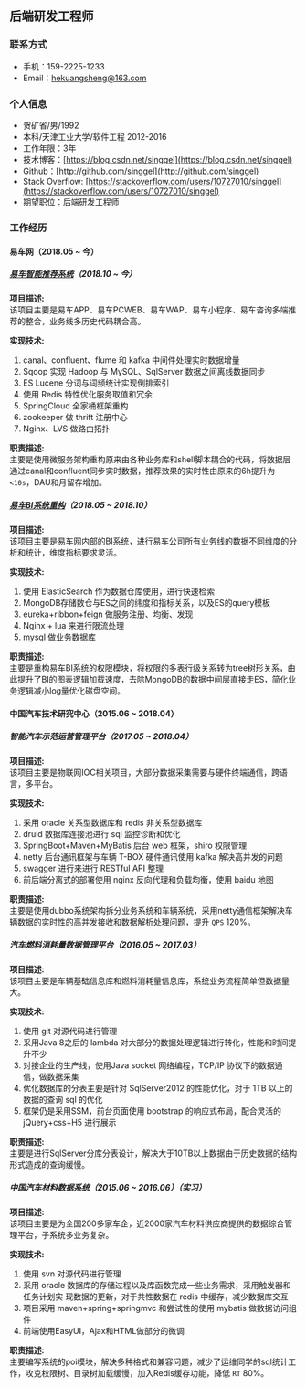 ## 后端研发工程师
### 联系方式
- 手机：159-2225-1233
- Email：hekuangsheng@163.com

### 个人信息
 - 贺矿省/男/1992 
 - 本科/天津工业大学/软件工程 2012-2016
 - 工作年限：3年
 - 技术博客：[https://blog.csdn.net/singgel](https://blog.csdn.net/singgel)
 - Github：[http://github.com/singgel](http://github.com/singgel)
 - Stack Overflow: [https://stackoverflow.com/users/10727010/singgel](https://stackoverflow.com/users/10727010/singgel)
 - 期望职位：后端研发工程师

### 工作经历
#### 易车网（2018.05 ~ 今）
##### [易车智能推荐系统](http://app.yiche.com)（2018.10 ~ 今）
**项目描述:**  
该项目主要是易车APP、易车PCWEB、易车WAP、易车小程序、易车咨询多端推荐的整合，业务线多历史代码耦合高。

**实现技术:**  
1. canal、confluent、flume 和 kafka 中间件处理实时数据增量
2. Sqoop 实现 Hadoop 与 MySQL、SqlServer 数据之间离线数据同步
3. ES Lucene 分词与词频统计实现倒排索引
4. 使用 Redis 特性优化服务取值和冗余
5. SpringCloud 全家桶框架重构
6. zookeeper 做 thrift 注册中心
7. Nginx、LVS 做路由拓扑

**职责描述:**  
主要是使用微服务架构重构原来由各种业务库和shell脚本耦合的代码，将数据层通过canal和confluent同步实时数据，推荐效果的实时性由原来的6h提升为`<10s`，DAU和月留存增加。

##### [易车BI系统重构](http://index.bitauto.com)（2018.05 ~ 2018.10）
**项目描述:**  
该项目主要是易车网内部的BI系统，进行易车公司所有业务线的数据不同维度的分析和统计，维度指标要求灵活。

**实现技术:**  
1. 使用 ElasticSearch 作为数据仓库使用，进行快速检索
2. MongoDB存储数仓与ES之间的纬度和指标关系，以及ES的query模板
3. eureka+ribbon+feign 做服务注册、均衡、发现
4. Nginx + lua 来进行限流处理
5. mysql 做业务数据库

**职责描述:**  
主要是重构易车BI系统的权限模块，将权限的多表行级关系转为tree树形关系，由此提升了BI的图表逻辑加载速度，去除MongoDB的数据中间层直接走ES，简化业务逻辑减小log量优化磁盘空间。

#### 中国汽车技术研究中心（2015.06 ~ 2018.04）
##### 智能汽车示范运营管理平台（2017.05 ~ 2018.04）
**项目描述:**  
该项目主要是物联网IOC相关项目，大部分数据采集需要与硬件终端通信，跨语言，多平台。

**实现技术:**  
1. 采用 oracle 关系型数据库和 redis 非关系型数据库
2. druid 数据库连接池进行 sql 监控诊断和优化
3. SpringBoot+Maven+MyBatis 后台 web 框架，shiro 权限管理
4. netty 后台通讯框架与车辆 T-BOX 硬件通讯使用 kafka 解决高并发的问题 
5. swagger 进行来进行 RESTful API 整理
6. 前后端分离式的部署使用 nginx 反向代理和负载均衡，使用 baidu 地图

**职责描述:**  
主要是使用dubbo系统架构拆分业务系统和车辆系统，采用netty通信框架解决车辆数据的实时性的高并发接收和数据解析处理问题，提升 `QPS` 120%。

##### 汽车燃料消耗量数据管理平台（2016.05 ~ 2017.03）
**项目描述:**  
该项目主要是车辆基础信息库和燃料消耗量信息库，系统业务流程简单但数据量大。

**实现技术:**  
1. 使用 git 对源代码进行管理
2. 采用Java 8之后的 lambda 对大部分的数据处理逻辑进行转化，性能和时间提升不少
3. 对接企业的生产线，使用Java socket 网络编程，TCP/IP 协议下的数据通信，做数据采集 
4. 优化数据库的分表主要是针对 SqlServer2012 的性能优化，对于 1TB 以上的数据的查询 sql 的优化
5. 框架仍是采用SSM，前台页面使用 bootstrap 的响应式布局，配合灵活的 jQuery+css+H5 进行展示

**职责描述:**  
主要是进行SqlServer分库分表设计，解决大于10TB以上数据由于历史数据的结构形式造成的查询缓慢。

##### 中国汽车材料数据系统（2015.06 ~ 2016.06）（实习）
**项目描述:**  
该项目主要是为全国200多家车企，近2000家汽车材料供应商提供的数据综合管理平台，子系统多业务复杂。

**实现技术:**  
1. 使用 svn 对源代码进行管理
2. 采用 oracle 数据库的存储过程以及库函数完成一些业务需求，采用触发器和任务计划实 现数据的更新，对于共性数据在 redis 中缓存，减少数据库交互
3. 项目采用 maven+spring+springmvc 和尝试性的使用 mybatis 做数据访问组件
4. 前端使用EasyUI，Ajax和HTML做部分的微调

**职责描述:**  
主要编写系统的poi模块，解决多种格式和兼容问题，减少了运维同学的sql统计工作，攻克权限树、目录树加载缓慢，加入Redis缓存功能，降低 `RT` 80%。
